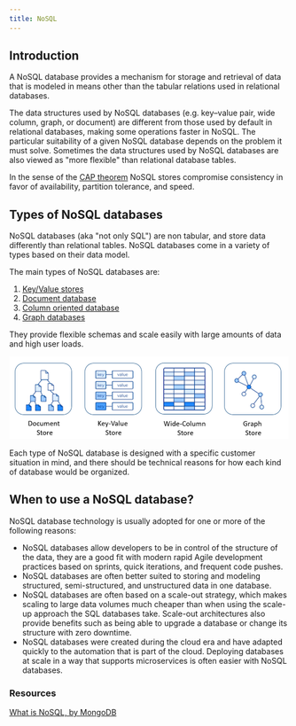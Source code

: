 ```yaml
---
title: NoSQL
---
```


## Introduction

A NoSQL database provides a mechanism for storage and retrieval of data that is modeled in means other than the tabular relations used in relational databases.

The data structures used by NoSQL databases (e.g. key–value pair, wide column, graph, or document) are different from those used by default in relational databases, making some operations faster in NoSQL. The particular suitability of a given NoSQL database depends on the problem it must solve. Sometimes the data structures used by NoSQL databases are also viewed as "more flexible" than relational database tables.

In the sense of the [CAP theorem](../Theory/CAP-Theorem) NoSQL stores compromise consistency in favor of availability, partition tolerance, and speed.

## Types of NoSQL databases

NoSQL databases (aka "not only SQL") are non tabular, and store data differently than relational tables. NoSQL databases come in a variety of types based on their data model.

The main types of NoSQL databases are:

1. [Key/Value stores](./Key-Value-Stores)
2. [Document database](./Document-Database)
3. [Column oriented database](Column-Oriented-Database)
4. [Graph databases](./Graph-Database)

They provide flexible schemas and scale easily with large amounts of data and high user loads.

<div class="text--center">

![Types of NoSQL datastores](./types-of-nosql-datastores.png "Each type of NoSQL database is designed with a specific customer situation in mind, and there should be technical reasons for how each kind of database would be organized.")

</div>

Each type of NoSQL database is designed with a specific customer situation in mind, and there should be technical reasons for how each kind of database would be organized.

## When to use a NoSQL database?

NoSQL database technology is usually adopted for one or more of the following reasons:

- NoSQL databases allow developers to be in control of the structure of the data, they are a good fit with modern rapid Agile development practices based on sprints, quick iterations, and frequent code pushes.
- NoSQL databases are often better suited to storing and modeling structured, semi-structured, and unstructured data in one database.
- NoSQL databases are often based on a scale-out strategy, which makes scaling to large data volumes much cheaper than when using the scale-up approach the SQL databases take. Scale-out architectures also provide benefits such as being able to upgrade a database or change its structure with zero downtime.
- NoSQL databases were created during the cloud era and have adapted quickly to the automation that is part of the cloud. Deploying databases at scale in a way that supports microservices is often easier with NoSQL databases.

### Resources

[What is NoSQL, by MongoDB](https://www.mongodb.com/nosql-explained)
